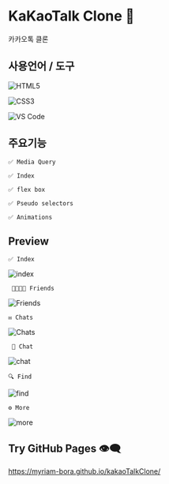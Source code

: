 # KaKaoTalk Clone 💬

카카오톡 클론
    

## 사용언어 / 도구

![HTML5](https://img.shields.io/badge/-HTML5-%23E44D27?style=flat-square&logo=html5&logoColor=ffffff)

![CSS3](https://img.shields.io/badge/-CSS3-%231572B6?style=flat-square&logo=css3)

![VS Code](http://img.shields.io/badge/-VS%20Code-007ACC?style=flat-square&logo=visual-studio-code)


## 주요기능

    ✅ Media Query
   
    ✅ Index
   
    ✅ flex box 
    
    ✅ Pseudo selectors
      
    ✅ Animations

## Preview 

	✅ Index
  ![index](screen-shot/index.PNG)


	 👨‍👩‍👧‍👦 Friends
 
![Friends](screen-shot/friends.PNG)


	✉ Chats
 
![Chats](screen-shot/chats.PNG)


  	 📃 Chat
 
![chat](screen-shot/chat.PNG)


 	🔍 Find 
 
![find](screen-shot/find.PNG)

  
	⚙ More
  
![more](screen-shot/more.PNG)
  
 



## Try GitHub Pages 👁‍🗨  

https://myriam-bora.github.io/kakaoTalkClone/
